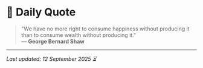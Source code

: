 # 📜 Daily Quote

> "We have no more right to consume happiness without producing it than to consume wealth without producing it."  
> — **George Bernard Shaw**

---

_Last updated: 12 September 2025 ⏳_
